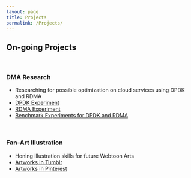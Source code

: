 ```yaml
---
layout: page
title: Projects
permalink: /Projects/
---
```


## On-going Projects

<br>

### DMA Research
- Researching for possible optimization on cloud services using DPDK and RDMA
- [DPDK Experiment](https://github.com/SungHoHong2/DPDK-Experiment)
- [RDMA Experiment](https://github.com/SungHoHong2/RDMA-Experiment)
- [Benchmark Experiments for DPDK and RDMA](https://github.com/SungHoHong2/DPDK-RDMA-PERF)

<br>

### Fan-Art Illustration
- Honing illustration skills for future Webtoon Arts
- [Artworks in Tumblr](https://www.tumblr.com/blog/objective-art)
- [Artworks in Pinterest](https://www.pinterest.co.kr/maverickjin88/)
